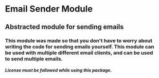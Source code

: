 # Email Sender Module
## Abstracted module for sending emails
### This module was made so that you don't have to worry about writing the code for sending emails yourself. This module can be used with multiple different email clients, and can be used to send multiple emails.

##### License must be followed while using this package.